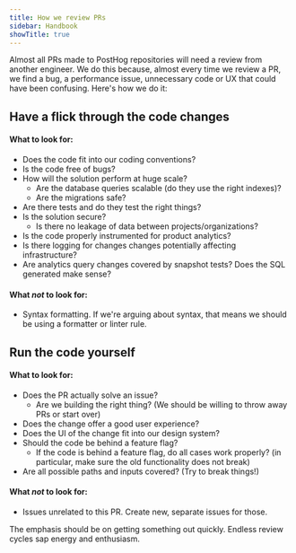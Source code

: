 ```yaml
---
title: How we review PRs
sidebar: Handbook
showTitle: true
---
```


Almost all PRs made to PostHog repositories will need a review from another engineer. We do this because, almost every time we review a PR, we find a bug, a performance issue, unnecessary code or UX that could have been confusing. Here's how we do it:

## Have a flick through the code changes

#### What to look for:
  - Does the code fit into our coding conventions?
  - Is the code free of bugs?
  - How will the solution perform at huge scale?
    - Are the database queries scalable (do they use the right indexes)?
    - Are the migrations safe?
  - Are there tests and do they test the right things?
  - Is the solution secure?
    - Is there no leakage of data between projects/organizations?
  - Is the code properly instrumented for product analytics?
  - Is there logging for changes changes potentially affecting infrastructure?
  - Are analytics query changes covered by snapshot tests? Does the SQL generated make sense?

#### What _not_ to look for:
  - Syntax formatting. If we're arguing about syntax, that means we should be using a formatter or linter rule.

## Run the code yourself

#### What to look for:
  - Does the PR actually solve an issue?
    - Are we building the right thing? (We should be willing to throw away PRs or start over)
  - Does the change offer a good user experience?
  - Does the UI of the change fit into our design system?
  - Should the code be behind a feature flag?
    - If the code is behind a feature flag, do all cases work properly? (in particular, make sure the old functionality does not break)
  - Are all possible paths and inputs covered? (Try to break things!)

#### What _not_ to look for:
  - Issues unrelated to this PR. Create new, separate issues for those.

The emphasis should be on getting something out quickly. Endless review cycles sap energy and enthusiasm.

